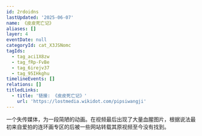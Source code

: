```yaml
---
id: 2rdoidns
lastUpdated: '2025-06-07'
name: 《皮皮死亡记》
aliases: []
layer: 4
eventDate: null
categoryId: cat_X3JSNomc
tagIds:
  - tag_aci1X8zw
  - tag_fRp-FvBe
  - tag_6irejv37
  - tag_95IHkghu
timelineEvents: []
relations: []
titledLinks:
  - title: '链接: 《皮皮死亡记》'
    url: 'https://lostmedia.wikidot.com/pipsiwangji'
---
```

一个失传媒体，为一段简陋的动画。在视频最后出现了大量血腥图片，根据说法最初来自爱拍的连环画专区的后被一些网站转载其原视频至今没有找到。
